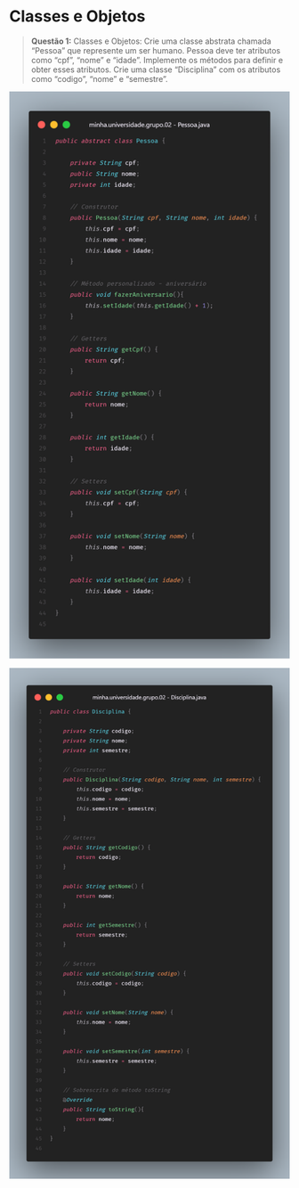 # Classes e Objetos
> **Questão 1:** Classes e Objetos: Crie uma classe abstrata chamada “Pessoa” que represente um ser humano. Pessoa deve ter atributos como “cpf”, “nome” e “idade”. Implemente os métodos para definir e obter esses atributos. Crie uma classe “Disciplina” com os atributos como “codigo”, “nome” e “semestre”.

![ ](/finaldocument/images/pessoa.png)

![ ](/finaldocument/images/disciplina.png)